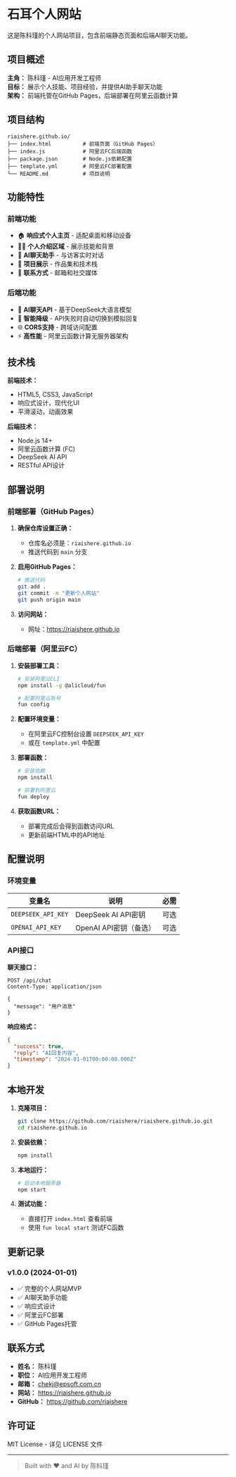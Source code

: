# 石耳个人网站

这是陈科瑾的个人网站项目，包含前端静态页面和后端AI聊天功能。

## 项目概述

**主角：** 陈科瑾 - AI应用开发工程师  
**目标：** 展示个人技能、项目经验，并提供AI助手聊天功能  
**架构：** 前端托管在GitHub Pages，后端部署在阿里云函数计算

## 项目结构

```
riaishere.github.io/
├── index.html          # 前端页面（GitHub Pages）
├── index.js            # 阿里云FC后端函数
├── package.json        # Node.js依赖配置
├── template.yml        # 阿里云FC部署配置
└── README.md           # 项目说明
```

## 功能特性

### 前端功能
- 🏠 **响应式个人主页** - 适配桌面和移动设备
- 👨‍💻 **个人介绍区域** - 展示技能和背景
- 💬 **AI聊天助手** - 与访客实时对话
- 🚀 **项目展示** - 作品集和技术栈
- 📧 **联系方式** - 邮箱和社交媒体

### 后端功能
- 🤖 **AI聊天API** - 基于DeepSeek大语言模型
- 🔄 **智能降级** - API失败时自动切换到模拟回复
- 🌐 **CORS支持** - 跨域访问配置
- ⚡ **高性能** - 阿里云函数计算无服务器架构

## 技术栈

**前端技术：**
- HTML5, CSS3, JavaScript
- 响应式设计，现代化UI
- 平滑滚动，动画效果

**后端技术：**
- Node.js 14+
- 阿里云函数计算 (FC)
- DeepSeek AI API
- RESTful API设计

## 部署说明

### 前端部署（GitHub Pages）

1. **确保仓库设置正确：**
   - 仓库名必须是：`riaishere.github.io`
   - 推送代码到 `main` 分支

2. **启用GitHub Pages：**
   ```bash
   # 推送代码
   git add .
   git commit -m "更新个人网站"
   git push origin main
   ```

3. **访问网站：**
   - 网址：https://riaishere.github.io

### 后端部署（阿里云FC）

1. **安装部署工具：**
   ```bash
   # 安装阿里云CLI
   npm install -g @alicloud/fun

   # 配置阿里云账号
   fun config
   ```

2. **配置环境变量：**
   - 在阿里云FC控制台设置 `DEEPSEEK_API_KEY`
   - 或在 `template.yml` 中配置

3. **部署函数：**
   ```bash
   # 安装依赖
   npm install

   # 部署到阿里云
   fun deploy
   ```

4. **获取函数URL：**
   - 部署完成后会得到函数访问URL
   - 更新前端HTML中的API地址

## 配置说明

### 环境变量

| 变量名 | 说明 | 必需 |
|--------|------|------|
| `DEEPSEEK_API_KEY` | DeepSeek AI API密钥 | 可选 |
| `OPENAI_API_KEY` | OpenAI API密钥（备选） | 可选 |

### API接口

**聊天接口：**
```
POST /api/chat
Content-Type: application/json

{
  "message": "用户消息"
}
```

**响应格式：**
```json
{
  "success": true,
  "reply": "AI回复内容",
  "timestamp": "2024-01-01T00:00:00.000Z"
}
```

## 本地开发

1. **克隆项目：**
   ```bash
   git clone https://github.com/riaishere/riaishere.github.io.git
   cd riaishere.github.io
   ```

2. **安装依赖：**
   ```bash
   npm install
   ```

3. **本地运行：**
   ```bash
   # 启动本地服务器
   npm start
   ```

4. **测试功能：**
   - 直接打开 `index.html` 查看前端
   - 使用 `fun local start` 测试FC函数

## 更新记录

### v1.0.0 (2024-01-01)
- ✅ 完整的个人网站MVP
- ✅ AI聊天助手功能
- ✅ 响应式设计
- ✅ 阿里云FC部署
- ✅ GitHub Pages托管

## 联系方式

- **姓名：** 陈科瑾
- **职位：** AI应用开发工程师
- **邮箱：** chekj@epsoft.com.cn
- **网站：** https://riaishere.github.io
- **GitHub：** https://github.com/riaishere

## 许可证

MIT License - 详见 LICENSE 文件

---

> Built with ❤️ and AI by 陈科瑾
